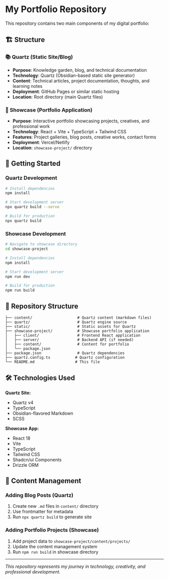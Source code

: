 # My Portfolio Repository

This repository contains two main components of my digital portfolio:

## 🏗️ Structure

### 📚 Quartz (Static Site/Blog)
- **Purpose**: Knowledge garden, blog, and technical documentation
- **Technology**: Quartz (Obsidian-based static site generator)
- **Content**: Technical articles, project documentation, thoughts, and learning notes
- **Deployment**: GitHub Pages or similar static hosting
- **Location**: Root directory (main Quartz files)

### 🎨 Showcase (Portfolio Application)
- **Purpose**: Interactive portfolio showcasing projects, creatives, and professional work
- **Technology**: React + Vite + TypeScript + Tailwind CSS
- **Features**: Project galleries, blog posts, creative works, contact forms
- **Deployment**: Vercel/Netlify
- **Location**: `showcase-project/` directory

## 🚀 Getting Started

### Quartz Development
```bash
# Install dependencies
npm install

# Start development server
npx quartz build --serve

# Build for production
npx quartz build
```

### Showcase Development
```bash
# Navigate to showcase directory
cd showcase-project

# Install dependencies
npm install

# Start development server
npm run dev

# Build for production
npm run build
```

## 📁 Repository Structure
```
├── content/                    # Quartz content (markdown files)
├── quartz/                     # Quartz engine source
├── static/                     # Static assets for Quartz
├── showcase-project/           # Showcase portfolio application
│   ├── client/                 # Frontend React application
│   ├── server/                 # Backend API (if needed)
│   ├── content/                # Content for portfolio
│   └── package.json
├── package.json                # Quartz dependencies
├── quartz.config.ts           # Quartz configuration
└── README.md                  # This file
```


## 🛠️ Technologies Used

**Quartz Site:**
- Quartz v4
- TypeScript
- Obsidian-flavored Markdown
- SCSS

**Showcase App:**
- React 18
- Vite
- TypeScript
- Tailwind CSS
- Shadcn/ui Components
- Drizzle ORM

## 📝 Content Management

### Adding Blog Posts (Quartz)
1. Create new `.md` files in `content/` directory
2. Use frontmatter for metadata
3. Run `npx quartz build` to generate site

### Adding Portfolio Projects (Showcase)
1. Add project data to `showcase-project/content/projects/`
2. Update the content management system
3. Run `npm run build` in showcase directory


---

*This repository represents my journey in technology, creativity, and professional development.*
